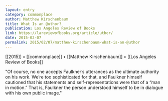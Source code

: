 ```yaml
---
layout: entry
category: commonplace
author: Matthew Kirschenbaum
title: What Is an @uthor?
publication: Los Angeles Review of Books
link: https://lareviewofbooks.org/article/uthor/
date: 2015-02-07
permalink: 2015/02/07/matthew-kirschenbaum-what-is-an-@uthor
---
```


[[2015]] • [[commonplace]] • [[Matthew Kirschenbaum]] • [[Los Angeles Review of Books]]

"Of course, no one accepts Faulkner’s utterances as the ultimate authority on his work. We’re too sophisticated for that, and Faulkner himself cautioned that his statements and self-representations were that of a “man in motion.” That is, Faulkner the person understood himself to be in dialogue with his own public image."
 
 
